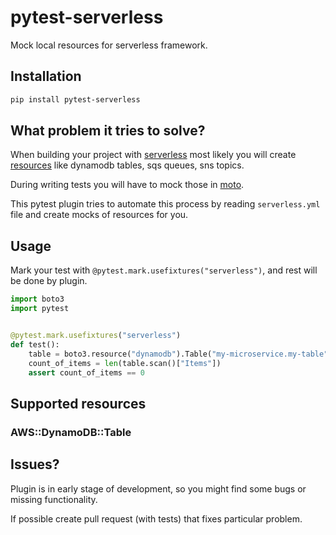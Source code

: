 # pytest-serverless
Mock local resources for serverless framework.

## Installation
```sh
pip install pytest-serverless
```

## What problem it tries to solve?
When building your project with [serverless](https://serverless.com/) most likely you will create
[resources](https://serverless.com/framework/docs/providers/aws/guide/resources/) like dynamodb tables, sqs queues, sns topics.

During writing tests you will have to mock those in [moto](https://github.com/spulec/moto). 

This pytest plugin tries to automate this process by reading `serverless.yml` file and create
mocks of resources for you.

## Usage
Mark your test with `@pytest.mark.usefixtures("serverless")`, and rest will be done by plugin.
```python
import boto3
import pytest


@pytest.mark.usefixtures("serverless")
def test():
    table = boto3.resource("dynamodb").Table("my-microservice.my-table")
    count_of_items = len(table.scan()["Items"])
    assert count_of_items == 0
```

## Supported resources
### AWS::DynamoDB::Table

## Issues?
Plugin is in early stage of development, so you might find some bugs or missing functionality.

If possible create pull request (with tests) that fixes particular problem.
